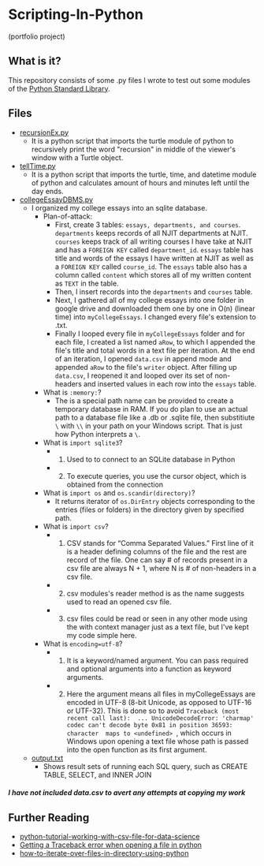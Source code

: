 # Scripting-In-Python
(portfolio project)
## What is it?
This repository consists of some .py files I wrote to test out some modules of the [Python Standard Library](https://docs.python.org/3/library/).
 
## Files
- [recursionEx.py](recursionEx.py)
    - It is a python script that imports the turtle module of python to recursively print the word "recursion" in middle of the viewer's window with a Turtle object.
- [tellTime.py](tellTime.py)
    - It is a python script that imports the turtle, time, and datetime module of python and calculates amount of hours and minutes left until the day ends.
- [collegeEssayDBMS.py](essayDataBaseScripts/collegeEssayDBMS.py)
   -  I organized my college essays into an sqlite database. 
        - Plan-of-attack:
            - First, create 3 tables: ```essays, departments, and courses```.  ```departments``` keeps records of all NJIT departments at NJIT.  ```courses``` keeps track of all writing courses I have take at NJIT and has a ```FOREIGN KEY``` called ```department_id```. ```essays``` table has title and words of the essays I have written at NJIT as well as a ```FOREIGN KEY``` called ```course_id```. The ```essays``` table also has a column called ```content``` which stores all of my written content as ```TEXT``` in the table.  
            - Then, I insert records into the ```departments``` and ```courses``` table.
            - Next, I gathered all of my college essays into one folder in google drive and downloaded them one by one in O(n) (linear time) into ```myCollegeEssays```.  I changed every file's extension to .txt.  
            - Finally I looped every file in ```myCollegeEssays``` folder and for each file, I created a list named ```aRow```, to which I appended the file's title and total words in a text file per iteration.  At the end of an iteration, I opened ```data.csv``` in append mode and appended ```aRow``` to the file's ```writer``` object.  After filling up ```data.csv```, I reopened it and looped over its set of non-headers and inserted values in each row into the ```essays``` table. 
        - What is ```:memory:```?
            - The is a special path name can be provided to create a temporary database in RAM. If you do plan to use an actual path to a database file like a .db or .sqlite file, then substitiute ```\``` with ```\\``` in your path on your Windows script.  That is just how Python interprets a ```\```. 
        - What is ```import sqlite3```?
            - 1) Used to to connect to an SQLite database in Python
            - 2) To execute queries, you use the cursor object, which is obtained from the connection 
        - What is ```import os``` and ```os.scandir(directory)```?
            -  It returns iterator of ```os.DirEntry``` objects corresponding to the entries (files or folders) in the directory given by specified path.
        - What is ```import csv```?
            - 1) CSV stands for “Comma Separated Values.” First line of it is a header defining columns of the file and the rest are record of the file.  One can say # of records present in a csv file are always N + 1, where N is # of non-headers in a csv file. 
            - 2) csv modules's reader method is as the name suggests used to read an opened csv file. 
            - 3) csv files could be read or seen in any other mode using the with context manager just as a text file, but I've kept my code simple here. 
        - What is ```encoding=utf-8```?
            - 1) It is a keyword/named argument.  You can pass required and optional arguments into a function as keyword arguments. 
            - 2) Here the argument means all files in myCollegeEssays are encoded in UTF-8 (8-bit Unicode, as opposed to UTF-16 or UTF-32).  This is done so to avoid ```Traceback (most recent call last):  ...
            UnicodeDecodeError: 'charmap' codec can't decode byte 0x81 in position 36593: character 
            maps to <undefined> ```, which occurs in Windows upon opening a text file whose path is passed into the open function as its first argument.  
    - [output.txt](essayDataBaseScripts/output.txt)
        - Shows result sets of running each SQL query, such as CREATE TABLE, SELECT, and INNER JOIN 

##### I have not included data.csv to avert any attempts at copying my work

## Further Reading 
- [python-tutorial-working-with-csv-file-for-data-science](https://www.analyticsvidhya.com/blog/2021/08/python-tutorial-working-with-csv-file-for-data-science/)
- [Getting a Traceback error when opening a file in python](https://sites.pitt.edu/~naraehan/python3/mbb12.html)
- [how-to-iterate-over-files-in-directory-using-python](https://www.geeksforgeeks.org/how-to-iterate-over-files-in-directory-using-python/)

